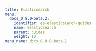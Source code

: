 ```yaml
---
title: Elasticsearch
menu:
  docs_0.8.0-beta.2:
    identifier: es-elasticsearch-guides
    name: Elasticsearch
    parent: guides
    weight: 10
menu_name: docs_0.8.0-beta.2
---
```

